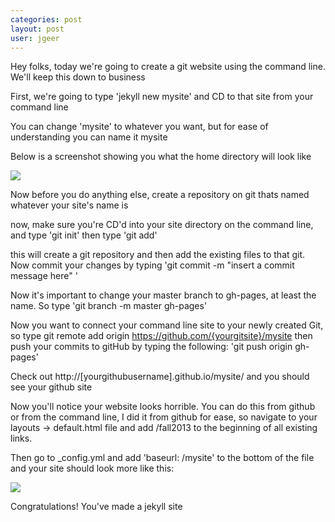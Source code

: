 ```yaml
---
categories: post
layout: post
user: jgeer
---
```


Hey folks, today we're going to create a git website using the command line. We'll keep this down to business

First, we're going to type 'jekyll new mysite' and CD to that site from your command line

You can change 'mysite' to whatever you want, but for ease of understanding you can name it mysite

Below is a screenshot showing you what the home directory will look like

![](http://i.imgur.com/1PwygLk.png)

Now before you do anything else, create a repository on git thats named whatever your site's name is

now, make sure you're CD'd into your site directory on the command line, and type 'git init' then type 'git add'

this will create a git repository and then add the existing files to that git. Now commit your changes by typing
'git commit -m "insert a commit message here" '

Now it's important to change your master branch to gh-pages, at least the name. So type 'git branch -m master gh-pages'

Now you want to connect your command line site to your newly created Git, so type git remote add origin https://github.com/{yourgitsite}/mysite 
 then push your commits to gitHub by typing the following: 'git push origin gh-pages'
 
 Check out http://[yourgithubusername].github.io/mysite/ and you should see your github site
 
 Now you'll notice your website looks horrible. You can do this from github or from the command line, I did it from github
 for ease, so navigate to your layouts -> default.html file and add /fall2013 to the beginning of all existing links.
 
 Then go to _config.yml and add 'baseurl: /mysite' to the bottom of the file and your site should look more like this:
 
 ![](http://i.imgur.com/ipQin08.png)
 
 Congratulations! You've made a jekyll site
